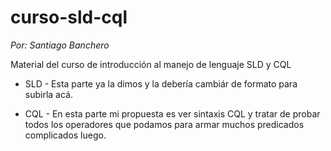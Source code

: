 curso-sld-cql
=============
_Por: Santiago Banchero_

Material del curso de introducción al manejo de lenguaje SLD y CQL

  * SLD - Esta parte ya la dimos y la debería cambiár de formato para subirla acá.

  * CQL - En esta parte mi propuesta es ver sintaxis CQL y tratar de probar todos los operadores que podamos para armar muchos predicados complicados luego. 





